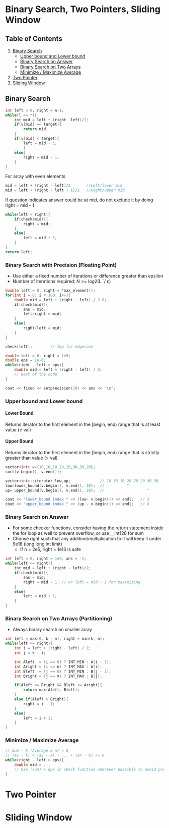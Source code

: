 # Binary Search, Two Pointers, Sliding Window

## Table of Contents
1. [Binary Search](#binary-search)
    - [Upper bound and Lower bound](#upper-bound-and-lower-bound)
    - [Binary Search on Answer](#binary-search-on-answer)
    - [Binary Search on Two Arrays](#binary-search-on-two-arrays-partitioning)
    - [Minimize / Maximize Average](#minimize--maximize-average)
2. [Two Pointer](#two-pointer)
3. [Sliding Window](#sliding-window)

## Binary Search

```c++
int left = 0, right = n-1;
while(l <= r){
    int mid = left + (right -left)/2;
    if(v[mid] == target){   
        return mid;
    }
    if(v[mid] < target){
        left = mid + 1;
        }
    else{
        right = mid - 1;
    }
} 
```

For array with even elements
```c++
mid = left + (right - left)/2       //Left/lower mid
mid = left + (right - left + 1)/2   //Right/upper mid
```

If question indicates answer could be at mid, do not exclude it by doing right = mid - 1
```cpp
while(left < right){
    if(check(mid)){
        right = mid;
    }
    else{
        left = mid + 1;
    }
}
return left;
```

### Binary Search with Precision (Floating Point)
- Use either a fixed number of iterations or difference greater than epsilon
- Number of iterations required:
N >= log2(L `/ ε)

```cpp
double left = 0, right = *max_element();
for(int i = 0; i < 100; i++){
    double mid = left + (right - left) / 2.0;
    if(check(mid)){
        ans = mid;
        left/right = mid;
    }
    else{
        right/left = mid;
    }
}

check(left);        // Imp for edgecase
```
```cpp
double left = 0, right = 1e9;
double eps = 1e-6;
while(right - left > eps){
    double mid = left + (right - left) / 2;
    // Rest of the code
}
```
```cpp
cout << fixed << setprecision(10) << ans << "\n";
```

### Upper bound and Lower bound
#### Lower Bound
Returns iterator to the first element in the [begin, end) range that is at least value (≥ val)
#### Upper Bound
Returns iterator to the first element in the [begin, end) range that is strictly greater than value (> val)
```c++
vector<int> v={10,10,10,20,20,30,30,20};
sort(v.begin(), v.end());                

vector<int>::iterator low,up;             // 10 10 10 20 20 20 30 30
low=lower_bound(v.begin(), v.end(), 20);  //          ^
up= upper_bound(v.begin(), v.end(), 20);  //                   ^

cout << "lower_bound index " << (low- v.begin()) << endl;   // 3
cout << "upper_bound index " << (up - v.begin()) << endl;   // 6
```
### Binary Search on Answer
- For some checker functions, consider having the return statement inside the for loop as well to prevent overflow, or use __int128 for sum
- Choose right such that any addition/multiplication to it will keep it under 9e18 (long long int limit)
    - If n = 2e5, right = 1e13 is safe
```cpp
int left = 0, right = 1e9, ans = -1;
while(left <= right){
    int mid = left + (right - left)/2;
    if(check(mid)){
        ans = mid;
        right = mid - 1; // or left = mid + 1 for maximizing
    }
    else{
        left = mid + 1;
    }
}
```

### Binary Search on Two Arrays (Partitioning)
- Always binary search on smaller array
```cpp
int left = max(0, k - m), right = min(k, n);
while(left <= right){
    int i = left + (right - left) / 2;
    int j = k - i;

    int Aleft  = (i == 0) ? INT_MIN : A[i - 1];
    int Aright = (i == n) ? INT_MAX : A[i];
    int Bleft  = (j == 0) ? INT_MIN : B[j - 1];
    int Bright = (j == m) ? INT_MAX : B[j];

    if(Aleft <= Bright && Bleft <= Aright){
        return max(Aleft, Bleft);
    }
    else if(Aleft > Bright){
        right = i - 1;
    }
    else{
        left = i + 1;
    }
}
```

### Minimize / Maximize Average
```cpp
// Sum - k (Average x n) = 0
// (a1 - k) + (a2 - k) + ... + (an - k) <= 0
while(right - left > eps){
    double mid = ...
    // Use (sum) + eps in check function wherever possible to avoid precision error
}
```

# Two Pointer

# Sliding Window
